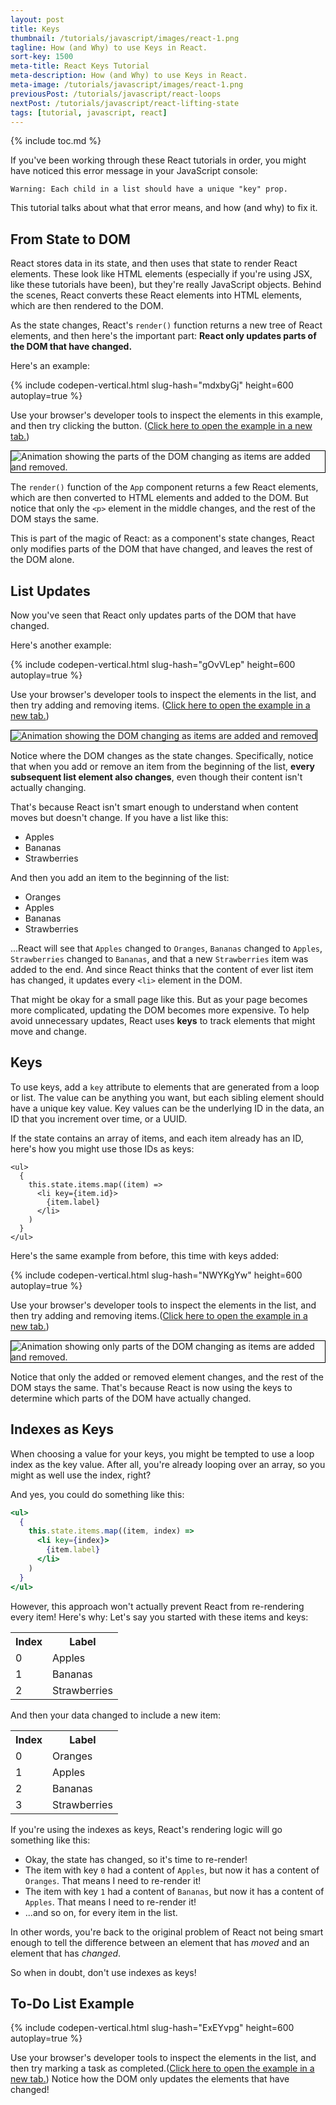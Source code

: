 ```yaml
---
layout: post
title: Keys
thumbnail: /tutorials/javascript/images/react-1.png
tagline: How (and Why) to use Keys in React.
sort-key: 1500
meta-title: React Keys Tutorial
meta-description: How (and Why) to use Keys in React.
meta-image: /tutorials/javascript/images/react-1.png
previousPost: /tutorials/javascript/react-loops
nextPost: /tutorials/javascript/react-lifting-state
tags: [tutorial, javascript, react]
---
```


{% include toc.md %}

If you've been working through these React tutorials in order, you might have noticed this error message in your JavaScript console:

```error
Warning: Each child in a list should have a unique "key" prop.
```

This tutorial talks about what that error means, and how (and why) to fix it.

## From State to DOM

React stores data in its state, and then uses that state to render React elements. These look like HTML elements (especially if you're using JSX, like these tutorials have been), but they're really JavaScript objects. Behind the scenes, React converts these React elements into HTML elements, which are then rendered to the DOM.

As the state changes, React's `render()` function returns a new tree of React elements, and then here's the important part: **React only updates parts of the DOM that have changed.**

Here's an example:

{% include codepen-vertical.html slug-hash="mdxbyGj" height=600 autoplay=true %}

Use your browser's developer tools to inspect the elements in this example, and then try clicking the button. (<a href="https://codepen.io/KevinWorkman/live/mdxbyGj" target="_blank">Click here to open the example in a new tab.</a>)

<img alt="Animation showing the parts of the DOM changing as items are added and removed." src="/tutorials/javascript/images/react-keys-1.gif" style="border: thin solid black;" />

The `render()` function of the `App` component returns a few React elements, which are then converted to HTML elements and added to the DOM. But notice that only the `<p>` element in the middle changes, and the rest of the DOM stays the same.

This is part of the magic of React: as a component's state changes, React only modifies parts of the DOM that have changed, and leaves the rest of the DOM alone.

## List Updates

Now you've seen that React only updates parts of the DOM that have changed.

Here's another example:

{% include codepen-vertical.html slug-hash="gOvVLep" height=600 autoplay=true %}

Use your browser's developer tools to inspect the elements in the list, and then try adding and removing items. (<a href="https://codepen.io/KevinWorkman/live/gOvVLep" target="_blank">Click here to open the example in a new tab.</a>)

<img alt="Animation showing the DOM changing as items are added and removed" src="/tutorials/javascript/images/react-keys-2.gif" style="border: thin solid black;" />

Notice where the DOM changes as the state changes. Specifically, notice that when you add or remove an item from the beginning of the list, **every subsequent list element also changes**, even though their content isn't actually changing.

That's because React isn't smart enough to understand when content moves but doesn't change. If you have a list like this:

- Apples
- Bananas
- Strawberries

And then you add an item to the beginning of the list:

- Oranges
- Apples
- Bananas
- Strawberries

...React will see that `Apples` changed to `Oranges`, `Bananas` changed to `Apples`, `Strawberries` changed to `Bananas`, and that a new `Strawberries` item was added to the end. And since React thinks that the content of ever list item has changed, it updates every `<li>` element in the DOM.

That might be okay for a small page like this. But as your page becomes more complicated, updating the DOM becomes more expensive. To help avoid unnecessary updates, React uses **keys** to track elements that might move and change.

## Keys

To use keys, add a `key` attribute to elements that are generated from a loop or list. The value can be anything you want, but each sibling element should have a unique key value. Key values can be the underlying ID in the data, an ID that you increment over time, or a UUID.

If the state contains an array of items, and each item already has an ID, here's how you might use those IDs as keys:

```JSX
<ul>
  {
    this.state.items.map((item) =>
      <li key={item.id}>
        {item.label}
      </li>
    )
  }
</ul>
```

Here's the same example from before, this time with keys added:

{% include codepen-vertical.html slug-hash="NWYKgYw" height=600 autoplay=true %}

Use your browser's developer tools to inspect the elements in the list, and then try adding and removing items.(<a href="https://codepen.io/KevinWorkman/live/NWYKgYw" target="_blank">Click here to open the example in a new tab.</a>)

<img alt="Animation showing only parts of the DOM changing as items are added and removed." src="/tutorials/javascript/images/react-keys-3.gif" style="border: thin solid black;" />

Notice that only the added or removed element changes, and the rest of the DOM stays the same. That's because React is now using the keys to determine which parts of the DOM have actually changed.

## Indexes as Keys

When choosing a value for your keys, you might be tempted to use a loop index as the key value. After all, you're already looping over an array, so you might as well use the index, right?

And yes, you could do something like this:

```jsx
<ul>
  {
    this.state.items.map((item, index) =>
      <li key={index}>
        {item.label}
      </li>
    )
  }
</ul>
```

However, this approach won't actually prevent React from re-rendering every item! Here's why: Let's say you started with these items and keys:

<table>
  <tr>
    <th>Index</th>
    <th>Label</th>
  </tr>
  <tr>
    <td>0</td>
    <td>Apples</td>
  </tr>
  <tr>
    <td>1</td>
    <td>Bananas</td>
  </tr>
  <tr>
    <td>2</td>
    <td>Strawberries</td>
  </tr>
</table>

And then your data changed to include a new item:

<table>
  <tr>
    <th>Index</th>
    <th>Label</th>
  </tr>
  <tr>
    <td>0</td>
    <td>Oranges</td>
  </tr>
  <tr>
    <td>1</td>
    <td>Apples</td>
  </tr>
  <tr>
    <td>2</td>
    <td>Bananas</td>
  </tr>
  <tr>
    <td>3</td>
    <td>Strawberries</td>
  </tr>
</table>

If you're using the indexes as keys, React's rendering logic will go something like this:

- Okay, the state has changed, so it's time to re-render!
- The item with key `0` had a content of `Apples`, but now it has a content of `Oranges`. That means I need to re-render it!
- The item with key `1` had a content of `Bananas`, but now it has a content of `Apples`. That means I need to re-render it!
- ...and so on, for every item in the list.

In other words, you're back to the original problem of React not being smart enough to tell the difference between an element that has *moved* and an element that has *changed*.

So when in doubt, don't use indexes as keys!

## To-Do List Example

{% include codepen-vertical.html slug-hash="ExEYvpg" height=600 autoplay=true %}

Use your browser's developer tools to inspect the elements in the list, and then try marking a task as completed.(<a href="https://codepen.io/KevinWorkman/live/ExEYvpg" target="_blank">Click here to open the example in a new tab.</a>) Notice how the DOM only updates the elements that have changed!
